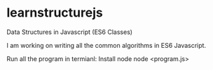 # learnstructurejs
Data Structures in Javascript (ES6 Classes)

I am working on writing all the common algorithms in ES6 Javascript.

Run all the program in termianl:
Install node
node <program.js>

